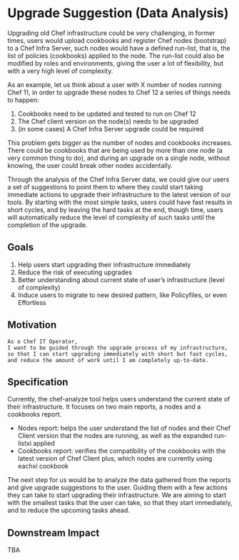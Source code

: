 # Upgrade Suggestion (Data Analysis)

Upgrading old Chef infrastructure could be very challenging, in former times,
users would upload cookbooks and register Chef nodes (bootstrap) to a Chef
Infra Server, such nodes would have a defined run-list, that is, the list of
policies (cookbooks) applied to the node. The run-list could also be modified
by roles and environments, giving the user a lot of flexibility, but with a
very high level of complexity.

As an example, let us think about a user with X number of nodes running Chef
11, in order to upgrade these nodes to Chef 12 a series of things needs to
happen:

1. Cookbooks need to be updated and tested to run on Chef 12
1. The Chef client version on the node(s) needs to be upgraded
1. (in some cases) A Chef Infra Server upgrade could be required

This problem gets bigger as the number of nodes and cookbooks increases. There
could be cookbooks that are being used by more than one node (a very common
thing to do), and during an upgrade on a single node, without knowing, the user
could break other nodes accidentally.

Through the analysis of the Chef Infra Server data, we could give our users
a set of suggestions to point them to where they could start taking immediate
actions to upgrade their infrastructure to the latest version of our tools.
By starting with the most simple tasks, users could have fast results in short
cycles, and by leaving the hard tasks at the end, though time, users will
automatically reduce the level of complexity of such tasks until the
completion of the upgrade.

## Goals
1. Help users start upgrading their infrastructure immediately
1. Reduce the risk of executing upgrades
1. Better understanding about current state of user’s infrastructure (level of complexity)
1. Induce users to migrate to new desired pattern, like Policyfiles, or even Effortless

## Motivation

    As a Chef IT Operator,
    I want to be guided through the upgrade process of my infrastructure,
    so that I can start upgrading immediately with short but fast cycles,
    and reduce the amount of work until I am completely up-to-date.

## Specification

Currently, the chef-analyze tool helps users understand the current state of
their infrastructure. It focuses on two main reports, a nodes and a cookbooks
report.

* Nodes report: helps the user understand the list of nodes and their Chef
Client version that the nodes are running, as well as the expanded run-listxi
applied
* Cookbooks report: verifies the compatibility of the cookbooks with the
latest version of Chef Client plus, which nodes are currently using eachxi
cookbook

The next step for us would be to analyze the data gathered from the reports
and give upgrade suggestions to the user. Guiding them with a few actions
they can take to start upgrading their infrastructure. We are aiming to
start with the smallest tasks that the user can take, so that they start
immediately, and to reduce the upcoming tasks ahead.

## Downstream Impact

TBA
